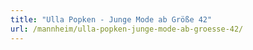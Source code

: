 ```yaml
---
title: "Ulla Popken - Junge Mode ab Größe 42"
url: /mannheim/ulla-popken-junge-mode-ab-groesse-42/
---
```

